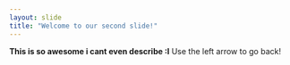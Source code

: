 ```yaml
---
layout: slide
title: "Welcome to our second slide!"
---
```

**This is so awesome i cant even describe :I**
Use the left arrow to go back!
